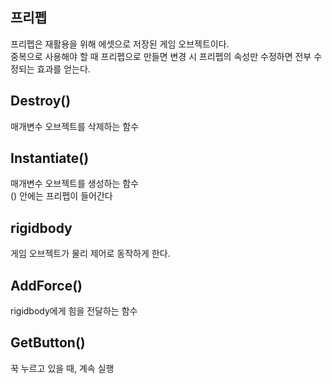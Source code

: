 ## 프리펩

프리펩은 재활용을 위해 에셋으로 저장된 게임 오브젝트이다. <br/>
중복으로 사용해야 할 때 프리펩으로 만들면 변경 시 프리펩의 속성만 수정하면 전부 수정되는 효과를 얻는다.

## Destroy()

매개변수 오브젝트를 삭제하는 함수

## Instantiate()

매개변수 오브젝트를 생성하는 함수<br/>
() 안에는 프리펩이 들어간다

## rigidbody

게임 오브젝트가 물리 제어로 동작하게 한다.

## AddForce()

rigidbody에게 힘을 전달하는 함수

## GetButton()

꾹 누르고 있을 때, 계속 실행
